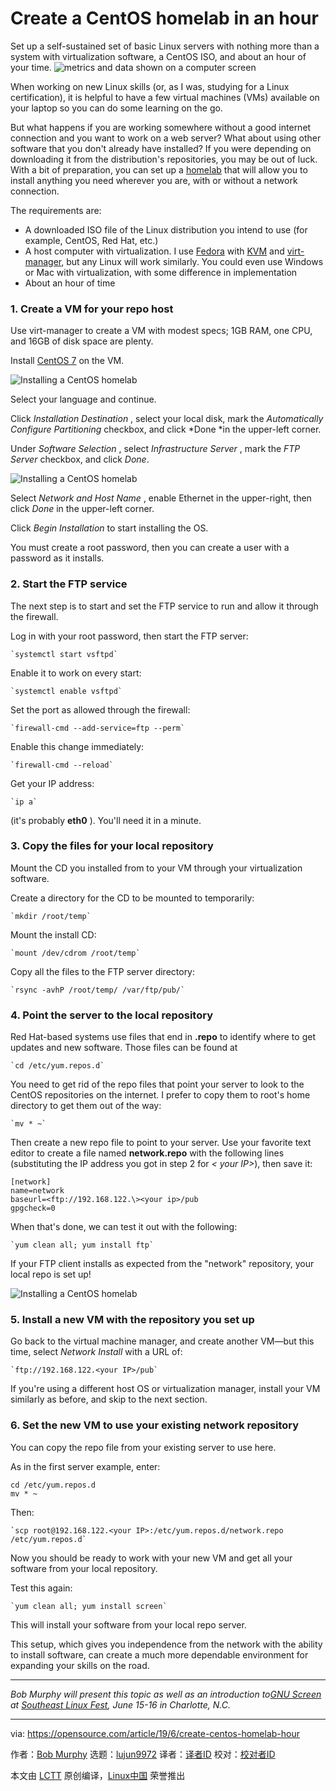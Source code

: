[#]: collector: (lujun9972)
[#]: translator: (JaphiaChen)
[#]: reviewer: ( )
[#]: publisher: ( )
[#]: url: ( )
[#]: subject: (Create a CentOS homelab in an hour)
[#]: via: (https://opensource.com/article/19/6/create-centos-homelab-hour)
[#]: author: (Bob Murphy https://opensource.com/users/murph)

Create a CentOS homelab in an hour
======
Set up a self-sustained set of basic Linux servers with nothing more
than a system with virtualization software, a CentOS ISO, and about an
hour of your time.
![metrics and data shown on a computer screen][1]

When working on new Linux skills (or, as I was, studying for a Linux certification), it is helpful to have a few virtual machines (VMs) available on your laptop so you can do some learning on the go.

But what happens if you are working somewhere without a good internet connection and you want to work on a web server? What about using other software that you don't already have installed? If you were depending on downloading it from the distribution's repositories, you may be out of luck. With a bit of preparation, you can set up a [homelab][2] that will allow you to install anything you need wherever you are, with or without a network connection.

The requirements are:

  * A downloaded ISO file of the Linux distribution you intend to use (for example, CentOS, Red Hat, etc.)
  * A host computer with virtualization. I use [Fedora][3] with [KVM][4] and [virt-manager][5], but any Linux will work similarly. You could even use Windows or Mac with virtualization, with some difference in implementation
  * About an hour of time



### 1\. Create a VM for your repo host

Use virt-manager to create a VM with modest specs; 1GB RAM, one CPU, and 16GB of disk space are plenty.

Install [CentOS 7][6] on the VM.

![Installing a CentOS homelab][7]

Select your language and continue.

Click _Installation Destination_ , select your local disk, mark the _Automatically Configure Partitioning_ checkbox, and click *Done *in the upper-left corner.

Under _Software Selection_ , select _Infrastructure Server_ , mark the _FTP Server_ checkbox, and click _Done_.

![Installing a CentOS homelab][8]

Select _Network and Host Name_ , enable Ethernet in the upper-right, then click _Done_ in the upper-left corner.

Click _Begin Installation_ to start installing the OS.

You must create a root password, then you can create a user with a password as it installs.

### 2\. Start the FTP service

The next step is to start and set the FTP service to run and allow it through the firewall.

Log in with your root password, then start the FTP server:


```
`systemctl start vsftpd`
```

Enable it to work on every start:


```
`systemctl enable vsftpd`
```

Set the port as allowed through the firewall:


```
`firewall-cmd --add-service=ftp --perm`
```

Enable this change immediately:


```
`firewall-cmd --reload`
```

Get your IP address:


```
`ip a`
```

(it's probably **eth0** ). You'll need it in a minute.

### 3\. Copy the files for your local repository

Mount the CD you installed from to your VM through your virtualization software.

Create a directory for the CD to be mounted to temporarily:


```
`mkdir /root/temp`
```

Mount the install CD:


```
`mount /dev/cdrom /root/temp`
```

Copy all the files to the FTP server directory:


```
`rsync -avhP /root/temp/ /var/ftp/pub/`
```

### 4\. Point the server to the local repository

Red Hat-based systems use files that end in **.repo** to identify where to get updates and new software. Those files can be found at


```
`cd /etc/yum.repos.d`
```

You need to get rid of the repo files that point your server to look to the CentOS repositories on the internet. I prefer to copy them to root's home directory to get them out of the way:


```
`mv * ~`
```

Then create a new repo file to point to your server. Use your favorite text editor to create a file named **network.repo** with the following lines (substituting the IP address you got in step 2 for _< your IP>_), then save it:


```
[network]
name=network
baseurl=<ftp://192.168.122.\><your ip>/pub
gpgcheck=0
```

When that's done, we can test it out with the following:


```
`yum clean all; yum install ftp`
```

If your FTP client installs as expected from the "network" repository, your local repo is set up!

![Installing a CentOS homelab][9]

### 5\. Install a new VM with the repository you set up

Go back to the virtual machine manager, and create another VM—but this time, select _Network Install_ with a URL of:


```
`ftp://192.168.122.<your IP>/pub`
```

If you're using a different host OS or virtualization manager, install your VM similarly as before, and skip to the next section.

### 6\. Set the new VM to use your existing network repository

You can copy the repo file from your existing server to use here.

As in the first server example, enter:


```
cd /etc/yum.repos.d
mv * ~
```

Then:


```
`scp root@192.168.122.<your IP>:/etc/yum.repos.d/network.repo /etc/yum.repos.d`
```

Now you should be ready to work with your new VM and get all your software from your local repository.

Test this again:


```
`yum clean all; yum install screen`
```

This will install your software from your local repo server.

This setup, which gives you independence from the network with the ability to install software, can create a much more dependable environment for expanding your skills on the road.

* * *

_Bob Murphy will present this topic as well as an introduction to[GNU Screen][10] at [Southeast Linux Fest][11], June 15-16 in Charlotte, N.C._

--------------------------------------------------------------------------------

via: https://opensource.com/article/19/6/create-centos-homelab-hour

作者：[Bob Murphy][a]
选题：[lujun9972][b]
译者：[译者ID](https://github.com/译者ID)
校对：[校对者ID](https://github.com/校对者ID)

本文由 [LCTT](https://github.com/LCTT/TranslateProject) 原创编译，[Linux中国](https://linux.cn/) 荣誉推出

[a]: https://opensource.com/users/murph
[b]: https://github.com/lujun9972
[1]: https://opensource.com/sites/default/files/styles/image-full-size/public/lead-images/metrics_data_dashboard_system_computer_analytics.png?itok=oxAeIEI- (metrics and data shown on a computer screen)
[2]: https://opensource.com/article/19/3/home-lab
[3]: https://getfedora.org/
[4]: https://en.wikipedia.org/wiki/Kernel-based_Virtual_Machine
[5]: https://virt-manager.org/
[6]: https://www.centos.org/download/
[7]: https://opensource.com/sites/default/files/uploads/homelab-3b_0.png (Installing a CentOS homelab)
[8]: https://opensource.com/sites/default/files/uploads/homelab-5b.png (Installing a CentOS homelab)
[9]: https://opensource.com/sites/default/files/uploads/homelab-14b.png (Installing a CentOS homelab)
[10]: https://opensource.com/article/17/3/introduction-gnu-screen
[11]: https://southeastlinuxfest.org/
